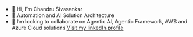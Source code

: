 - 👋 Hi, I’m Chandru Sivasankar
- 👀 Automation and AI Solution Architecture
- 💞️ I’m looking to collaborate on Agentic AI, Agentic Framework, AWS and Azure Cloud solutions
[Visit my linkedIn profile](https://wwww.linkedin.com/in/sivaramachandru)

<!---
ChandruSivasankar/ChandruSivasankar is a ✨ special ✨ repository because its `README.md` (this file) appears on your GitHub profile.
You can click the Preview link to take a look at your changes.
--->
